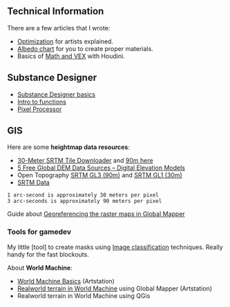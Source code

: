 
## Technical Information

There are a few articles that I wrote:

* [Optimization](https://github.com/shinsoj/techart/blob/master/optimization/optimization.md) for artists explained.
* [Albedo chart](https://github.com/shinsoj/techart/blob/master/albedo_chart/albedo_chart.md) for you to create proper materials.
* Basics of [Math and VEX](https://github.com/shinsoj/techart/blob/master/houdini_vex/math_and_vex.md) with Houdini.

## Substance Designer

* [Substance Designer basics](https://github.com/shinsoj/tools/wiki/Substance-Designer)
* [Intro to functions](https://github.com/shinsoj/tools/wiki/Substance-Designer-Functions)
* [Pixel Processor](https://github.com/shinsoj/techart/wiki/Pixel-processor)

## GIS

Here are some __heightmap data resources__:

- [30-Meter SRTM Tile Downloader](https://dwtkns.com/srtm30m/) and [90m here](http://dwtkns.com/srtm/)
- [5 Free Global DEM Data Sources – Digital Elevation Models](https://gisgeography.com/free-global-dem-data-sources/)
- Open Topography [SRTM GL3 (90m)](http://opentopo.sdsc.edu/raster?opentopoID=OTSRTM.042013.4326.1) and [SRTM GL1 (30m)](http://opentopo.sdsc.edu/raster?opentopoID=OTSRTM.082015.4326.1)
- [SRTM Data](http://srtm.csi.cgiar.org/srtmdata/)

```
1 arc-second is approximately 30 meters per pixel
3 arc-seconds is approximately 90 meters per pixel
```

Guide about [Georeferencing the raster maps in Global Mapper](https://www.artstation.com/shinsoj/blog/OMjl/georeferencing-the-raster-maps-in-global-mapper)

### Tools for gamedev

My little [tool] to create masks using [Image classification](https://github.com/shinsoj/techart/blob/master/k-means/image_classification_techniques.md) techniques. Really handy for the fast blockouts.

About __World Machine__:

* [World Machine Basics](https://www.artstation.com/artwork/1xgGL) (Artstation)
* [Realworld terrain in World Machine](https://www.artstation.com/shinsoj/blog/XaKq/realworld-terrain-in-world-machine) using Global Mapper (Artstation)
* Realworld terrain in World Machine using QGis
